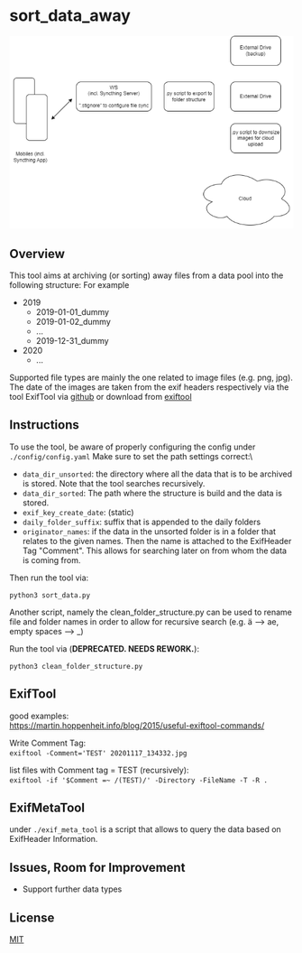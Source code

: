 # sort_data_away
![Flow](Flow_Sort_Data_Away.drawio.png)
## Overview
This tool aims at archiving (or sorting) away files from a data pool into the following structure:
For example

- 2019
  - 2019-01-01_dummy
  - 2019-01-02_dummy
  - ...
  - 2019-12-31_dummy
- 2020
  - ...

Supported file types are mainly the one related to image files (e.g. png, jpg).
The date of the images are taken from the exif headers respectively via the tool ExifTool via
[github](https://github.com/exiftool/exiftool) or download from [exiftool](https://exiftool.org/)

## Instructions
To use the tool, be aware of properly configuring the config under \
`./config/config.yaml`
Make sure to set the path settings correct:\
- `data_dir_unsorted`: the directory where all the data that is to be archived is stored. 
Note that the tool searches recursively.
- `data_dir_sorted`: The path where the structure is build and the data is stored.
- `exif_key_create_date`: (static)
- `daily_folder_suffix`: suffix that is appended to the daily folders
- `originator_names`: if the data in the unsorted folder is in a folder that relates to the given names.
Then the name is attached to the ExifHeader Tag "Comment". 
This allows for searching later on from whom the data is coming from.

Then run the tool via:
```
python3 sort_data.py
```

Another script, namely the clean_folder_structure.py can be used to rename file and folder names 
in order to allow for recursive search (e.g. ä --> ae, empty spaces --> _)

Run the tool via (**DEPRECATED. NEEDS REWORK.**):
```
python3 clean_folder_structure.py
```

## ExifTool
good examples: \
https://martin.hoppenheit.info/blog/2015/useful-exiftool-commands/

Write Comment Tag: \
`exiftool -Comment='TEST' 20201117_134332.jpg`

list files with Comment tag = TEST (recursively): \
`exiftool -if '$Comment =~ /(TEST)/' -Directory -FileName -T -R .`

## ExifMetaTool
under `./exif_meta_tool` is a script that allows to query the data based on ExifHeader Information.

## Issues, Room for Improvement
- Support further data types

## License
[MIT](./LICENSE)
